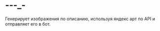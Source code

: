 # -_-_-_-
Генерирует изображения по описанию, используя яндекс арт по API и отправляет его в бот.  
